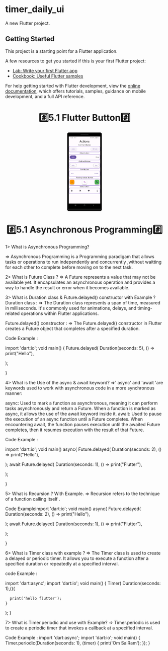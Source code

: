 # timer_daily_ui

A new Flutter project.

## Getting Started

This project is a starting point for a Flutter application.

A few resources to get you started if this is your first Flutter project:

- [Lab: Write your first Flutter app](https://docs.flutter.dev/get-started/codelab)
- [Cookbook: Useful Flutter samples](https://docs.flutter.dev/cookbook)

For help getting started with Flutter development, view the
[online documentation](https://docs.flutter.dev/), which offers tutorials,
samples, guidance on mobile development, and a full API reference.
<h1 align="center">#️⃣5.1 Flutter Button#️⃣</h1>
<!-- <h3 aling=center></h3>  -->
<p align=center>
  <img src="https://github.com/harshdusane2103/timer_daily_ui/blob/master/button.png"width=22% height=35% align=center>
</p>

<h1 align="center">#️⃣5.1 Asynchronous Programming#️⃣</h1>
<!-- <h3 aling=center></h3>  -->
<p align=center>
  

1> What is  Asynchronous Programming?

=>  Asynchronous Programming is a Programming paradigam that allows tasks or operations to run independently and concurrently ,without waitting for each other to complete before moving on to the next task.

2> What is Future Class ?
=>   A Future represents a value that may not be available yet. It encapsulates an asynchronous operation and provides a way to handle the result or error when it becomes available.

3> What is Duration class & Future.delayed() constructor with Example ?
 Duration class :
 => The Duration class represents a span of time, measured in milliseconds. It's commonly used for animations, delays, and timing-related operations within Flutter applications. 

Future.delayed() constructor :
=> The Future.delayed() constructor in Flutter creates a Future object that completes after a specified duration.

Code Example :

import 'dart:io';
void main()
{
  Future.delayed(
    Duration(seconds: 5),
    () => print("Hello"),

  );

}

4> What is the Use of the async & await keyword?
=>' async' and 'await 'are keywords used to work with asynchronous code in a more synchronous manner:

async:
Used to mark a function as asynchronous, meaning it can perform tasks asynchronously and return a Future.
When a function is marked as async, it allows the use of the await keyword inside it.
await:
Used to pause the execution of an async function until a Future completes.
When encountering await, the function pauses execution until the awaited Future completes, then it resumes execution with the result of that Future.

Code Example :


import 'dart:io';
void main()
async{
  Future.delayed(
    Duration(seconds: 2),
    () => print("Hello"),

  );
  await Future.delayed(
    Duration(seconds: 1),
    () => print("Flutter"),

  );
  

}

5>  What is Recursion ? With Example. 
 => Recursion refers  to the technique of a function calling itself .
  
  Code Exampleimport 'dart:io';
void main()
async{
  Future.delayed(
    Duration(seconds: 2),
    () => print("Hello"),

  );
  await Future.delayed(
    Duration(seconds: 1),
    () => print("Flutter"),

  );
  

}

6> What is Timer class with example ?
=>    The Timer class is used to create a delayed or periodic timer. It allows you to execute a function after a specified duration or repeatedly at a specified interval.

code Example :

import 'dart:async';
import 'dart:io';
void main()
{
  Timer(
    Duration(seconds: 1),(){
      
      print('hello flutter');
    }
  );
}

7> What is Timer.periodic and use with Example?
=> Timer.periodic is used to create a periodic timer that invokes a callback at a specified interval.

Code Example :
import 'dart:async';
import 'dart:io';
void main()
{
  Timer.periodic(Duration(seconds: 1), (timer) 
  { 
    print('Om SaiRam');
   });
}


</p>
